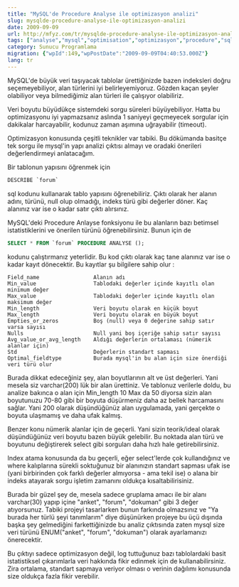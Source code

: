 ```yaml
---
title: "MySQL'de Procedure Analyse ile optimizasyon analizi"
slug: mysqlde-procedure-analyse-ile-optimizasyon-analizi
date: 2009-09-09
url: http://mfyz.com/tr/mysqlde-procedure-analyse-ile-optimizasyon-analizi/
tags: ["analyse","mysql","optimisation","optimizasyon","procedure","sql","Sunucu Programlama"]
category: Sunucu Programlama
migration: {"wpId":149,"wpPostDate":"2009-09-09T04:40:53.000Z"}
lang: tr
---
```


MySQL'de büyük veri taşıyacak tablolar ürettiğinizde bazen indeksleri doğru seçemeyebiliyor, alan türlerini iyi belirleyemiyoruz. Gözden kaçan şeyler olabiliyor veya bilmediğimiz alan türleri ile çalışıyor olabiliriz.

Veri boyutu büyüdükçe sistemdeki sorgu süreleri büyüyebiliyor. Hatta bu optimizasyonu iyi yapmazsanız aslında 1 saniyeyi geçmeyecek sorgular için dakikalar harcayabilir, kodunuz zaman aşımına uğrayabilir (timeout).

Optimizasyon konusunda çeşitli teknikler var tabiki. Bu dökümanda basitçe tek sorgu ile mysql'in yapı analizi çıktısı almayı ve oradaki önerileri değerlendirmeyi anlatacağım.

Bir tablonun yapısını öğrenmek için

```sql
DESCRIBE `forum`

```

sql kodunu kullanarak tablo yapısını öğrenebiliriz. Çıktı olarak her alanın adını, türünü, null olup olmadığı, indeks türü gibi değerler döner. Kaç alanınız var ise o kadar satır çıktı alırsınız.

MySQL'deki Procedure Anlayse fonksiyonu ile bu alanların bazı betimsel istatistiklerini ve önerilen türünü öğrenebilirsiniz. Bunun için de

```sql
SELECT * FROM `forum` PROCEDURE ANALYSE ();

```

kodunu çalıştırmanız yeterlidir. Bu kod çıktı olarak kaç tane alanınız var ise o kadar kayıt dönecektir. Bu kayıtlar şu bilgilere sahip olur :

```
Field_name                 Alanın adı
Min_value                  Tablodaki değerler içinde kayıtlı olan minimum değer
Max_value                  Tablodaki değerler içinde kayıtlı olan maksimum değer
Min_length                 Veri boyutu olarak en küçük boyut
Max_length                 Veri boyutu olarak en büyük boyut
Empties_or_zeros           Boş (null) veya 0 değerine sahip satır varsa sayısı
Nulls                      Null yani boş içeriğe sahip satır sayısı
Avg_value_or_avg_length    Aldığı değerlerin ortalaması (nümerik alanlar için)
Std                        Değerlerin standart sapması
Optimal_fieldtype          Burada mysql'in bu alan için size önerdiği veri türü olur 

```

Burada dikkat edeceğiniz şey, alan boyutlarının alt ve üst değerleri. Yani mesela siz varchar(200) lük bir alan ürettiniz. Ve tablonuz verilerle doldu, bu analize bakınca o alan için Min_length 10 Max da 50 diyorsa sizin alan boyutunuzu 70-80 gibi bir boyuta düşürmeniz daha az bellek harcamasını sağlar. Yani 200 olarak düşündüğünüz alan uygulamada, yani gerçekte o boyuta ulaşmamış ve daha ufak kalmış.

Benzer konu nümerik alanlar için de geçerli. Yani sizin teorik/ideal olarak düşündüğünüz veri boyutu bazen büyük gelebilir. Bu noktada alan türü ve boyutunu değiştirerek select gibi sorguları daha hızlı hale getirebilirsiniz.

Index atama konusunda da bu geçerli, eğer select'lerde çok kullandığınız ve where kalıplarına sürekli soktuğunuz bir alanınızın standart sapması ufak ise (yani birbirinden çok farklı değerler almıyorsa - ama tekil ise) o alana bir indeks atayarak sorgu işletim zamanını oldukça kısaltabilirisiniz.

Burada bir güzel şey de, mesela sadece gruplama amacı ile bir alanı varchar(30) yapıp içine "anket", "forum", "dokuman" gibi 3 değer atıyorsunuz. Tabiki projeyi tasarlarken bunun farkında olmazsınız ve "Ya burada her türlü şeyi tanımlarım" diye düşünürken projeye bu üçü dışında başka şey gelmediğini farkettiğinizde bu analiz çıktısında zaten mysql size veri türünü ENUM("anket", "forum", "dokuman") olarak ayarlamanızı önerecektir.

Bu çıktıyı sadece optimizasyon değil, log tuttuğunuz bazı tablolardaki basit istatistiksel çıkarımlarla veri hakkında fikir edinmek için de kullanabilirsiniz. Zira ortalama, standart sapmaya veriyor olması o verinin dağılımı konusunda size oldukça fazla fikir verebilir.